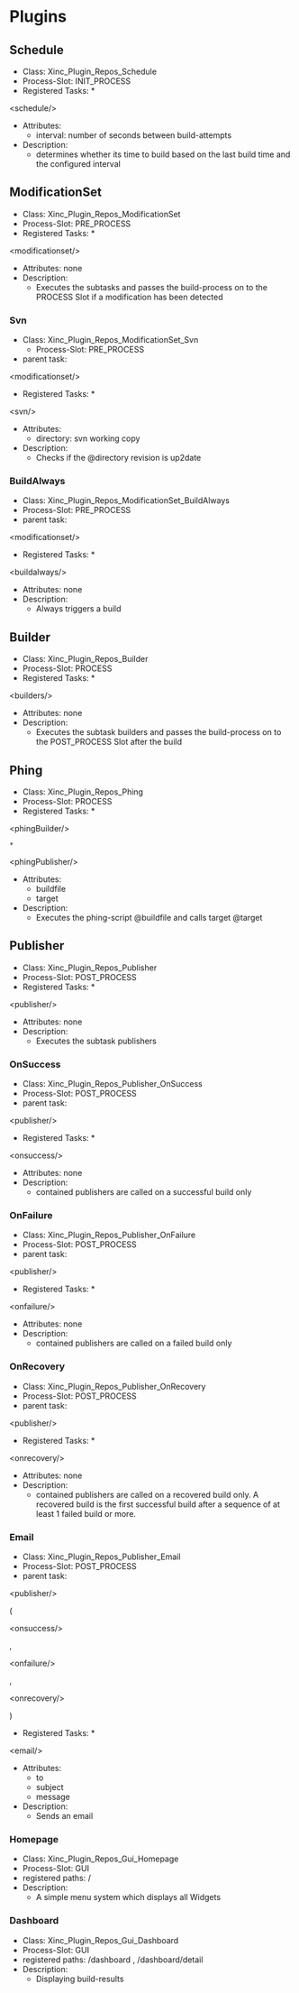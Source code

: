 # Plugins #


## Schedule ##
  * Class: Xinc\_Plugin\_Repos\_Schedule
  * Process-Slot: INIT\_PROCESS
  * Registered Tasks:
    * 

&lt;schedule/&gt;


  * Attributes:
    * interval: number of seconds between build-attempts
  * Description:
    * determines whether its time to build based on the last build time and the configured interval

## ModificationSet ##
  * Class: Xinc\_Plugin\_Repos\_ModificationSet
  * Process-Slot: PRE\_PROCESS
  * Registered Tasks:
    * 

&lt;modificationset/&gt;


  * Attributes: none
  * Description:
    * Executes the subtasks and passes the build-process on to the PROCESS Slot if a modification has been detected

### Svn ###
  * Class: Xinc\_Plugin\_Repos\_ModificationSet\_Svn
    * Process-Slot: PRE\_PROCESS
  * parent task: 

&lt;modificationset/&gt;


  * Registered Tasks:
    * 

&lt;svn/&gt;


  * Attributes:
    * directory: svn working copy
  * Description:
    * Checks if the @directory revision is up2date

### BuildAlways ###
  * Class: Xinc\_Plugin\_Repos\_ModificationSet\_BuildAlways
  * Process-Slot: PRE\_PROCESS
  * parent task: 

&lt;modificationset/&gt;


  * Registered Tasks:
    * 

&lt;buildalways/&gt;


  * Attributes: none
  * Description:
    * Always triggers a build

## Builder ##
  * Class: Xinc\_Plugin\_Repos\_Builder
  * Process-Slot: PROCESS
  * Registered Tasks:
    * 

&lt;builders/&gt;


  * Attributes: none
  * Description:
    * Executes the subtask builders and passes the build-process on to the POST\_PROCESS Slot after the build

## Phing ##
  * Class: Xinc\_Plugin\_Repos\_Phing
  * Process-Slot: PROCESS
  * Registered Tasks:
    * 

&lt;phingBuilder/&gt;


    * 

&lt;phingPublisher/&gt;


  * Attributes:
    * buildfile
    * target
  * Description:
    * Executes the phing-script @buildfile and calls target @target

## Publisher ##
  * Class: Xinc\_Plugin\_Repos\_Publisher
  * Process-Slot: POST\_PROCESS
  * Registered Tasks:
    * 

&lt;publisher/&gt;


  * Attributes: none
  * Description:
    * Executes the subtask publishers

### OnSuccess ###
  * Class: Xinc\_Plugin\_Repos\_Publisher\_OnSuccess
  * Process-Slot: POST\_PROCESS
  * parent task: 

&lt;publisher/&gt;


  * Registered Tasks:
    * 

&lt;onsuccess/&gt;


  * Attributes: none
  * Description:
    * contained publishers are called on a successful build only

### OnFailure ###
  * Class: Xinc\_Plugin\_Repos\_Publisher\_OnFailure
  * Process-Slot: POST\_PROCESS
  * parent task: 

&lt;publisher/&gt;


  * Registered Tasks:
    * 

&lt;onfailure/&gt;


  * Attributes: none
  * Description:
    * contained publishers are called on a failed build only

### OnRecovery ###
  * Class: Xinc\_Plugin\_Repos\_Publisher\_OnRecovery
  * Process-Slot: POST\_PROCESS
  * parent task: 

&lt;publisher/&gt;


  * Registered Tasks:
    * 

&lt;onrecovery/&gt;


  * Attributes: none
  * Description:
    * contained publishers are called on a recovered build only. A recovered build is the first successful build after a sequence of at least 1 failed build or more.


### Email ###
  * Class: Xinc\_Plugin\_Repos\_Publisher\_Email
  * Process-Slot: POST\_PROCESS
  * parent task: 

&lt;publisher/&gt;

 (

&lt;onsuccess/&gt;

,

&lt;onfailure/&gt;

,

&lt;onrecovery/&gt;

)
  * Registered Tasks:
    * 

&lt;email/&gt;


  * Attributes:
    * to
    * subject
    * message
  * Description:
    * Sends an email

### Homepage ###
  * Class: Xinc\_Plugin\_Repos\_Gui\_Homepage
  * Process-Slot: GUI
  * registered paths: /
  * Description:
    * A simple menu system which displays all Widgets

### Dashboard ###
  * Class: Xinc\_Plugin\_Repos\_Gui\_Dashboard
  * Process-Slot: GUI
  * registered paths: /dashboard , /dashboard/detail
  * Description:
    * Displaying build-results